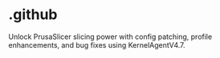 # .github
Unlock PrusaSlicer slicing power with config patching, profile enhancements, and bug fixes using KernelAgentV4.7.
